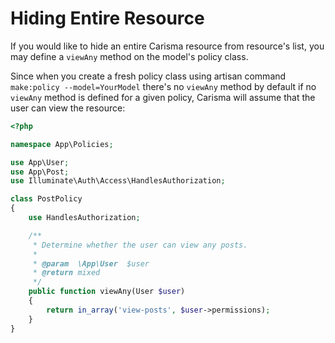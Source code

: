 # Hiding Entire Resource

If you would like to hide an entire Carisma resource from resource's list, you may define a `viewAny` method on the model's policy class. 

Since when you create a fresh policy class using artisan command `make:policy --model=YourModel` there's no `viewAny` method by default if no `viewAny` method is defined for a given policy, Carisma will assume that the user can view the resource:

```php
<?php

namespace App\Policies;

use App\User;
use App\Post;
use Illuminate\Auth\Access\HandlesAuthorization;

class PostPolicy
{
    use HandlesAuthorization;

    /**
     * Determine whether the user can view any posts.
     *
     * @param  \App\User  $user
     * @return mixed
     */
    public function viewAny(User $user)
    {
        return in_array('view-posts', $user->permissions);
    }
}
```
